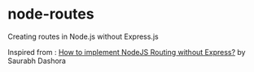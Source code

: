 # node-routes

Creating routes in Node.js without Express.js

Inspired from : [How to implement NodeJS Routing without Express?](https://progressivecoder.com/how-to-implement-nodejs-routing-without-express/) by Saurabh Dashora